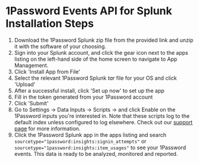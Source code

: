 # 1Password Events API for Splunk Installation Steps

1. Download the 1Password Splunk zip file from the provided link and unzip it with the software of your choosing.
2. Sign into your Splunk account, and click the gear icon next to the apps listing on the left-hand side of the home screen to navigate to App Management.
3. Click 'Install App from File'
4. Select the relevant 1Password Splunk _tar_ file for your OS and click 'Upload'
5. After a successful install, click 'Set up now' to set up the app
6. Fill in the token generated from your 1Password account
7. Click 'Submit'
8. Go to Settings -> Data Inputs -> Scripts -> and click Enable on the 1Password inputs you're interested in. Note that these scripts log to the default index unless configured to log elsewhere. Check out our [support page](https://support.1password.com/events-reporting-splunk/#step-3-set-up-the-1password-events-api-add-on) for more information.
9. Click the 1Password Splunk app in the apps listing and search `sourcetype="1password:insights:signin_attempts"` or `sourcetype="1password:insights:item_usages"` to see your 1Password events. This data is ready to be analyzed, monitored and reported.
